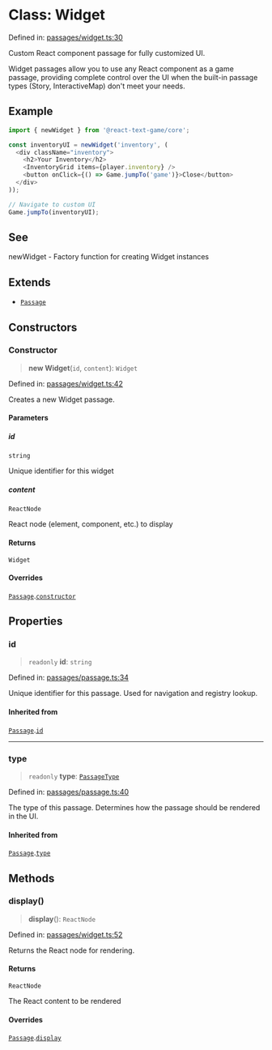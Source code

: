# Class: Widget

Defined in: [passages/widget.ts:30](https://github.com/laruss/react-text-game/blob/59d7b8f771aa0b3a193326c59fd60a3d4ca5383b/packages/core/src/passages/widget.ts#L30)

Custom React component passage for fully customized UI.

Widget passages allow you to use any React component as a game passage,
providing complete control over the UI when the built-in passage types
(Story, InteractiveMap) don't meet your needs.

## Example

```typescript
import { newWidget } from '@react-text-game/core';

const inventoryUI = newWidget('inventory', (
  <div className="inventory">
    <h2>Your Inventory</h2>
    <InventoryGrid items={player.inventory} />
    <button onClick={() => Game.jumpTo('game')}>Close</button>
  </div>
));

// Navigate to custom UI
Game.jumpTo(inventoryUI);
```

## See

newWidget - Factory function for creating Widget instances

## Extends

- [`Passage`](Passage.md)

## Constructors

### Constructor

> **new Widget**(`id`, `content`): `Widget`

Defined in: [passages/widget.ts:42](https://github.com/laruss/react-text-game/blob/59d7b8f771aa0b3a193326c59fd60a3d4ca5383b/packages/core/src/passages/widget.ts#L42)

Creates a new Widget passage.

#### Parameters

##### id

`string`

Unique identifier for this widget

##### content

`ReactNode`

React node (element, component, etc.) to display

#### Returns

`Widget`

#### Overrides

[`Passage`](Passage.md).[`constructor`](Passage.md#constructor)

## Properties

### id

> `readonly` **id**: `string`

Defined in: [passages/passage.ts:34](https://github.com/laruss/react-text-game/blob/59d7b8f771aa0b3a193326c59fd60a3d4ca5383b/packages/core/src/passages/passage.ts#L34)

Unique identifier for this passage.
Used for navigation and registry lookup.

#### Inherited from

[`Passage`](Passage.md).[`id`](Passage.md#id)

***

### type

> `readonly` **type**: [`PassageType`](../type-aliases/PassageType.md)

Defined in: [passages/passage.ts:40](https://github.com/laruss/react-text-game/blob/59d7b8f771aa0b3a193326c59fd60a3d4ca5383b/packages/core/src/passages/passage.ts#L40)

The type of this passage.
Determines how the passage should be rendered in the UI.

#### Inherited from

[`Passage`](Passage.md).[`type`](Passage.md#type)

## Methods

### display()

> **display**(): `ReactNode`

Defined in: [passages/widget.ts:52](https://github.com/laruss/react-text-game/blob/59d7b8f771aa0b3a193326c59fd60a3d4ca5383b/packages/core/src/passages/widget.ts#L52)

Returns the React node for rendering.

#### Returns

`ReactNode`

The React content to be rendered

#### Overrides

[`Passage`](Passage.md).[`display`](Passage.md#display)
